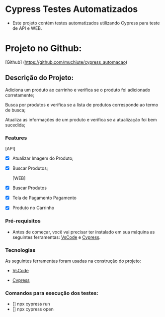 # Cypress Testes Automatizados
   -  Este projeto contém testes automatizados utilizando Cypress para teste de API e WEB.

# Projeto no Github: 
 [Github] (https://github.com/muchiute/cypress_automacao)

## Descrição do Projeto:
<p> Adiciona um produto ao carrinho e verifica se o produto foi adicionado corretamente;
<p> Busca por produtos e verifica se a lista de produtos corresponde ao termo de busca;
<p> Atualiza as informações de um produto e verifica se a atualização foi bem sucedida;

### Features
   [API]
- [x] Atualizar Imagem do Produto;
- [x] Buscar Produtos;

   [WEB]
- [x] Buscar Produtos
- [x] Tela de Pagamento Pagamento
- [x] Produto no Carrinho 


### Pré-requisitos

- Antes de começar, você vai precisar ter instalado em sua máquina as seguintes ferramentas:
[VsCode](https://code.visualstudio.com/) e [Cypress](https://www.cypress.io/). 

### Tecnologias

 As seguintes ferramentas foram usadas na construção do projeto:

- [VsCode](https://code.visualstudio.com/)

- [Cypress](https://www.cypress.io/)

### Comandos para execução dos testes:

- [] npx cypress run
- [] npx cypress open